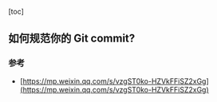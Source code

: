 [toc]

## 如何规范你的 Git commit?

### 参考

-   [https://mp.weixin.qq.com/s/vzgST0ko-HZVkFFiSZ2xGg](https://mp.weixin.qq.com/s/vzgST0ko-HZVkFFiSZ2xGg)

